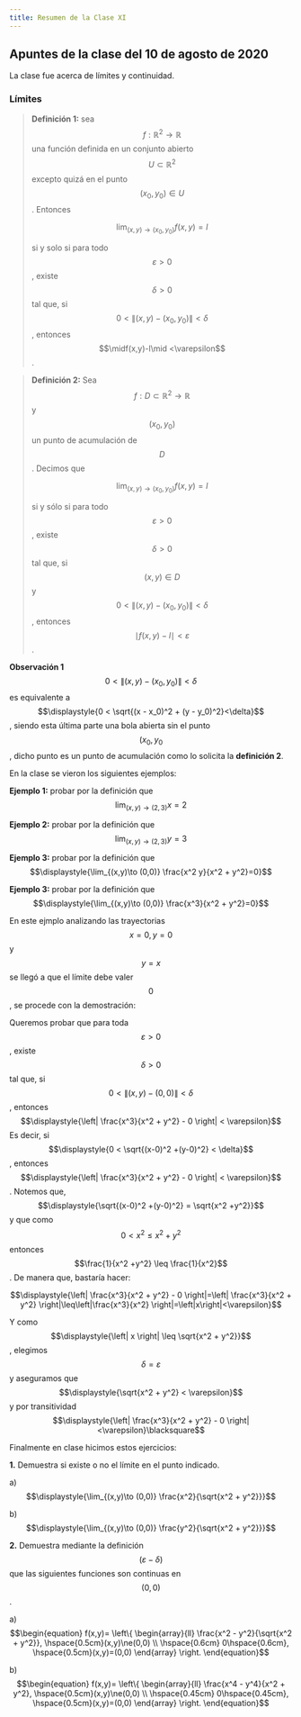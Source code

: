 ```yaml
---
title: Resumen de la Clase XI
---
```


## Apuntes de la clase del 10 de agosto de 2020

La clase fue acerca de límites y continuidad.

### Límites

> __Definición 1:__ sea $$f: \mathbb{R}^2 \to\mathbb{R}$$ una función definida en un conjunto abierto $$U\subset\mathbb{R}^2$$ excepto quizá en el punto $$(x_0, y_0) \in U$$. Entonces
>
> $$\displaystyle{\lim_{(x,y)\to (x_{0},y_{0})} f(x,y)=l}$$
>
> si y solo si para todo $$\varepsilon > 0$$, existe $$\delta >0$$ tal que, si $$0< \|(x,y)-(x_0 , y_0)\|< \delta$$, entonces $$\midf(x,y)-l\mid <\varepsilon$$.

> __Definición 2:__ Sea $$f: D\subset\mathbb{R}^2 \to \mathbb{R}$$ y $$(x_0 , y_0)$$ un punto de acumulación de $$D$$. Decimos que 
>
> $$\displaystyle{\lim_{(x,y)\to (x_{0},y_{0})} f(x,y)=l}$$
>
> si y sólo si para todo $$\varepsilon > 0$$, existe $$\delta > 0$$ tal que, si $$(x, y) \in D$$ y $$0 < \|(x, y) − (x_0 , y_0)\| < \delta$$, entonces $$\mid f(x,y) − l\mid < \varepsilon$$.

__Observación 1__ $$0 < \|(x, y) − (x_0 , y_0)\| < \delta$$ es equivalente a $$\displaystyle{0 < \sqrt{(x - x_0)^2 + (y - y_0)^2}<\delta}$$, siendo esta última parte una bola abierta sin el punto $$(x_0 , y_0$$, dicho punto es un punto de acumulación como lo solicita la __definición 2__. 

En la clase se vieron los siguientes ejemplos:

__Ejemplo 1:__ probar por la definición que $$\displaystyle{\lim_{(x,y)\to (2,3)} x=2}$$

__Ejemplo 2:__ probar por la definición que $$\displaystyle{\lim_{(x,y)\to (2,3)} y=3}$$

__Ejemplo 3:__ probar por la definición que $$\displaystyle{\lim_{(x,y)\to (0,0)} \frac{x^2 y}{x^2 + y^2}=0}$$

__Ejemplo 3:__ probar por la definición que $$\displaystyle{\lim_{(x,y)\to (0,0)} \frac{x^3}{x^2 + y^2}=0}$$

En este ejmplo analizando las trayectorias $$x=0, y=0$$ y $$y=x$$ se llegó a que el límite debe valer $$0$$, se procede con la demostración:

Queremos probar que para toda $$\varepsilon > 0$$, existe $$\delta > 0$$ tal que, si $$0 < \|(x, y) − (0,0)\| < \delta$$, entonces $$\displaystyle{\left| \frac{x^3}{x^2 + y^2} - 0 \right| < \varepsilon}$$
Es decir, si $$\displaystyle{0 < \sqrt{(x-0)^2 +(y-0)^2} < \delta}$$, entonces 
$$\displaystyle{\left| \frac{x^3}{x^2 + y^2} - 0 \right| < \varepsilon}$$. Notemos que, $$\displaystyle{\sqrt{(x-0)^2 +(y-0)^2} = \sqrt{x^2 +y^2}}$$ y que como $$0 <x^2 \leq x^2 + y^2$$ entonces $$\frac{1}{x^2 +y^2} \leq \frac{1}{x^2}$$. De manera que, bastaría hacer:

$$\displaystyle{\left| \frac{x^3}{x^2 + y^2} - 0 \right|=\left| \frac{x^3}{x^2 + y^2} \right|\leq\left|\frac{x^3}{x^2} \right|=\left|x\right|<\varepsilon}$$

Y como $$\displaystyle{\left| x \right| \leq \sqrt{x^2 + y^2}}$$, 
elegimos $$\delta=\varepsilon$$ y aseguramos que $$\displaystyle{\sqrt{x^2 + y^2} < \varepsilon}$$ y por transitividad
$$\displaystyle{\left| \frac{x^3}{x^2 + y^2} - 0 \right|<\varepsilon}\blacksquare$$

Finalmente en clase hicimos estos ejercicios:

__1.__ Demuestra si existe o no el límite en el punto indicado.
	
a) $$\displaystyle{\lim_{(x,y)\to (0,0)} \frac{x^2}{\sqrt{x^2 + y^2}}}$$

b) $$\displaystyle{\lim_{(x,y)\to (0,0)} \frac{y^2}{\sqrt{x^2 + y^2}}}$$

__2.__ Demuestra mediante la definición $$(\varepsilon − \delta)$$ que las siguientes funciones son continuas en $$(0,0)$$.

a) $$\begin{equation}
     f(x,y)= \left\{
               \begin{array}{ll}
                 \frac{x^2 - y^2}{\sqrt{x^2 + y^2}}, \hspace{0.5cm}(x,y)\ne(0,0) \\
                 \hspace{0.6cm} 0\hspace{0.6cm}, \hspace{0.5cm}(x,y)=(0,0)
               \end{array}
             \right.
   \end{equation}$$

b)         $$\begin{equation}
     f(x,y)= \left\{
               \begin{array}{ll}
                 \frac{x^4 - y^4}{x^2 + y^2}, \hspace{0.5cm}(x,y)\ne(0,0) \\
                 \hspace{0.45cm} 0\hspace{0.45cm}, \hspace{0.5cm}(x,y)=(0,0)
               \end{array}
             \right.
   \end{equation}$$

